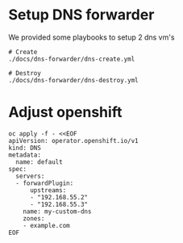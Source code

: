 # Setup DNS forwarder

We provided some playbooks to setup 2 dns vm's
```
# Create
./docs/dns-forwarder/dns-create.yml 

# Destroy
./docs/dns-forwarder/dns-destroy.yml 
```

# Adjust openshift
```
oc apply -f - <<EOF 
apiVersion: operator.openshift.io/v1
kind: DNS
metadata:
  name: default
spec:
  servers:
  - forwardPlugin:
      upstreams:
      - "192.168.55.2"
      - "192.168.55.3"
    name: my-custom-dns
    zones:
    - example.com
EOF
```